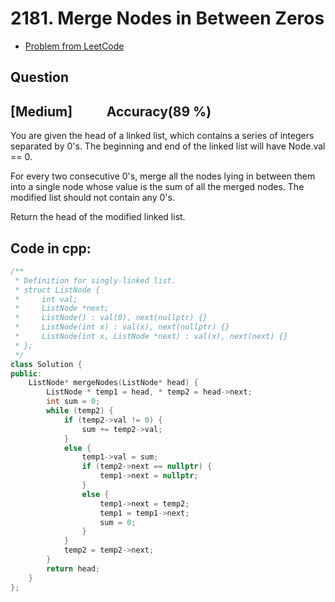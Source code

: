 # 2181. Merge Nodes in Between Zeros
- [Problem from LeetCode](https://leetcode.com/problems/merge-nodes-in-between-zeros/?envType=problem-list-v2&envId=linked-list)
## Question 
## [Medium] &nbsp;&nbsp;&nbsp;&nbsp;&nbsp;&nbsp;&nbsp;&nbsp;&nbsp; Accuracy(89 %)
You are given the head of a linked list, which contains a series of integers separated by 0's. The beginning and end of the linked list will have Node.val == 0.

For every two consecutive 0's, merge all the nodes lying in between them into a single node whose value is the sum of all the merged nodes. The modified list should not contain any 0's.

Return the head of the modified linked list.
## Code in cpp:
```cpp
/**
 * Definition for singly-linked list.
 * struct ListNode {
 *     int val;
 *     ListNode *next;
 *     ListNode() : val(0), next(nullptr) {}
 *     ListNode(int x) : val(x), next(nullptr) {}
 *     ListNode(int x, ListNode *next) : val(x), next(next) {}
 * };
 */
class Solution {
public:
    ListNode* mergeNodes(ListNode* head) {
        ListNode * temp1 = head, * temp2 = head->next;
        int sum = 0;
        while (temp2) {
            if (temp2->val != 0) {
                sum += temp2->val;
            }
            else {
                temp1->val = sum;
                if (temp2->next == nullptr) {
                    temp1->next = nullptr;
                }
                else {
                    temp1->next = temp2;
                    temp1 = temp1->next;
                    sum = 0;
                }
            }
            temp2 = temp2->next;
        }
        return head;
    }
};
```
